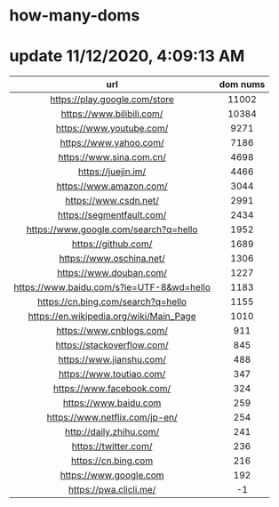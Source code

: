 # how-many-doms

# update 11/12/2020, 4:09:13 AM

url | dom nums
:-: | :-:
https://play.google.com/store | 11002
https://www.bilibili.com/ | 10384
https://www.youtube.com/ | 9271
https://www.yahoo.com/ | 7186
https://www.sina.com.cn/ | 4698
https://juejin.im/ | 4466
https://www.amazon.com/ | 3044
https://www.csdn.net/ | 2991
https://segmentfault.com/ | 2434
https://www.google.com/search?q=hello | 1952
https://github.com/ | 1689
https://www.oschina.net/ | 1306
https://www.douban.com/ | 1227
https://www.baidu.com/s?ie=UTF-8&wd=hello | 1183
https://cn.bing.com/search?q=hello | 1155
https://en.wikipedia.org/wiki/Main_Page | 1010
https://www.cnblogs.com/ | 911
https://stackoverflow.com/ | 845
https://www.jianshu.com/ | 488
https://www.toutiao.com/ | 347
https://www.facebook.com/ | 324
https://www.baidu.com | 259
https://www.netflix.com/jp-en/ | 254
http://daily.zhihu.com/ | 241
https://twitter.com/ | 236
https://cn.bing.com | 216
https://www.google.com | 192
https://pwa.clicli.me/ | -1
